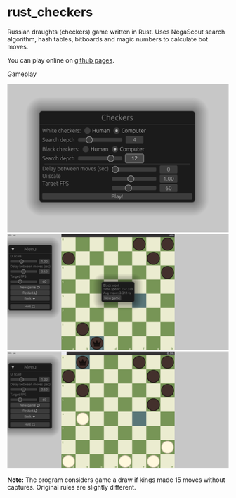 # rust_checkers
Russian draughts (checkers) game written in Rust.
Uses NegaScout search algorithm, hash tables, bitboards and magic numbers to calculate bot moves.


You can play online on [github pages](https://divandrey.github.io/checkers/).


Gameplay

![plot](main_menu.png)
![plot](game2.png)
![plot](game.png)

**Note:** The program considers game a draw if kings made 15 moves without captures.
Original rules are slightly different.

